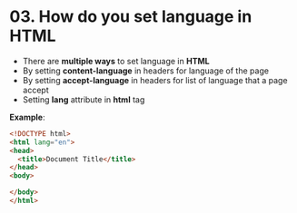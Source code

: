 # 03. How do you set language in HTML

- There are **multiple ways** to set language in **HTML**
- By setting **content-language** in headers for language of the page
- By setting **accept-language** in headers for list of language that a page accept
- Setting **lang** attribute in **html** tag

**Example**:

```html
<!DOCTYPE html>
<html lang="en">
<head>
  <title>Document Title</title>
</head>
<body>

</body>
</html>
```
